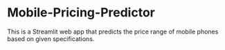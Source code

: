 # Mobile-Pricing-Predictor
This is a Streamlit web app that predicts the price range of mobile phones based on given specifications.
